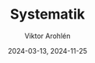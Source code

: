 ---
title: Systematik
subject: BIOBIO1
date: 2024-03-13, 2024-11-25
exam: prov
curriculum: GY11
class: NA23, NA24
author: Viktor Arohlén
assessment: poäng
type: kortsvar, frisvar
tags: systematik, taxonomi, domän, rike, ordning, fylogenetisk perspektiv, monofyletisk, parafyletisk, polyfyletisk
---